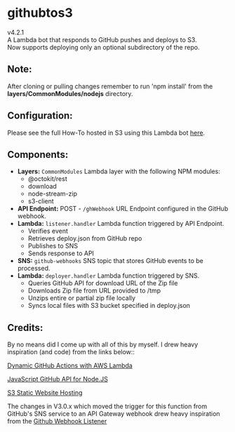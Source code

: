 # githubtos3
v4.2.1  
A Lambda bot that responds to GitHub pushes and deploys to S3.  
Now supports deploying only an optional subdirectory of the repo.  

## Note:
  After cloning or pulling changes remember to run 'npm install' from the **layers/CommonModules/nodejs** directory.   
  
## Configuration:
  Please see the full How-To hosted in S3 using this Lambda bot [here](https://githubtos3.kylemunz.com/).  

## Components:
- **Layers:** ```CommonModules``` Lambda layer with the following NPM modules:
  - @octokit/rest
  - download
  - node-stream-zip
  - s3-client
- **API Endpoint:** POST - ```/ghWebhook``` URL Endpoint configured in the GitHub webhook.
- **Lambda:** ```listener.handler``` Lambda function triggered by API Endpoint.
  - Verifies event
  - Retrieves deploy.json from GitHub repo
  - Publishes to SNS
  - Sends response to API
- **SNS:** ```github-webhooks``` SNS topic that stores GitHub events to be processed.
- **Lambda:** ```deployer.handler``` Lambda function triggered by SNS. 
  - Queries GitHub API for download URL of the Zip file
  - Downloads Zip file from URL provided to /tmp
  - Unzips entire or partial zip file locally
  - Syncs local files with S3 bucket specified in deploy.json

## Credits:
  By no means did I come up with all of this by myself. I drew heavy inspiration (and code) from the links below::  

  [Dynamic GitHub Actions with AWS Lambda](https://aws.amazon.com/blogs/compute/dynamic-github-actions-with-aws-lambda/)  

  [JavaScript GitHub API for Node.JS](http://mikedeboer.github.io/node-github/)  

  [S3 Static Website Hosting](http://docs.aws.amazon.com/gettingstarted/latest/swh/website-hosting-intro.html)  
  
  The changes in V3.0.x which moved the trigger for this function from GitHub's SNS service to an API Gateway webhook drew heavy inspiration from the [Github Webhook Listener](https://serverless.com/examples/aws-node-github-webhook-listener/)
